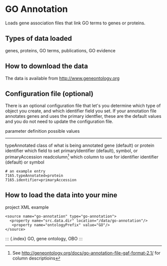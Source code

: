 GO Annotation
=============

Loads gene association files that link GO terms to genes or proteins.

Types of data loaded
--------------------

genes, proteins, GO terms, publications, GO evidence

How to download the data
------------------------

The data is available from <http://www.geneontology.org>

Configuration file (optional)
-----------------------------

There is an optional configuration file that let\'s you determine which
type of object you create, and which identifier field you set. If your
annotation file annotates genes and uses the primary identfier, these
are the default values and you do not need to update the configuration
file.

  parameter        definition                           possible values
  ---------------- ------------------------------------ ----------------------------------------------------------
  typeAnnotated    class of what is being annotated     gene (default) or protein
  identifier       which field to set                   primaryIdentifier (default), symbol, or primaryAccession
  readcolumn[^1]   which column to use for identifier   identifier (default) or symbol

``` {.properties}
# an example entry
7165.typeAnnotated=protein
7165.identifier=primaryAccession
```

How to load the data into your mine
-----------------------------------

project XML example

``` {.xml}
<source name="go-annotation" type="go-annotation">
  <property name="src.data.dir" location="/data/go-annotation"/>
   <property name="ontologyPrefix" value="GO"/>
</source>
```

::: {.index}
GO, gene ontology, OBO
:::

[^1]: See
    <http://geneontology.org/docs/go-annotation-file-gaf-format-2.1/>
    for column descriptioins
